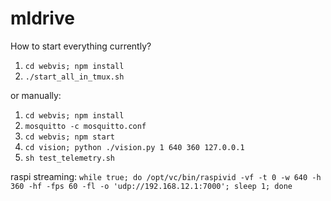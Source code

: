# mldrive

How to start everything currently?

1. `cd webvis; npm install`
2. `./start_all_in_tmux.sh`

or manually:

1. `cd webvis; npm install`
2. `mosquitto -c mosquitto.conf`
3. `cd webvis; npm start`
5. `cd vision; python ./vision.py 1 640 360 127.0.0.1`
6. `sh test_telemetry.sh`


raspi streaming:
`while true; do /opt/vc/bin/raspivid -vf -t 0 -w 640 -h 360 -hf -fps 60 -fl -o 'udp://192.168.12.1:7000'; sleep 1; done`
